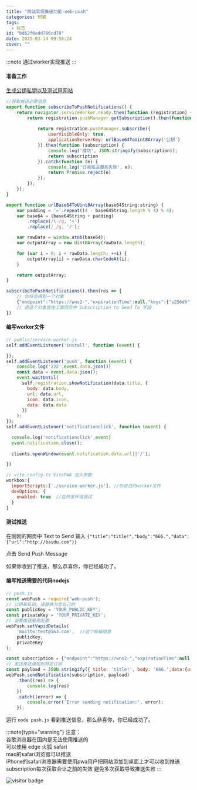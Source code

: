 ```yaml
---
title: "网站实现推送功能-web-push"
categories: 积累
tags:
  - 标签
id: "bd62f0edd786cd78"
date: 2025-03-14 09:58:24
cover: ""
---
```


:::note
通过worker实现推送
:::

#### 准备工作

[生成公钥私钥以及测试用网站](https://web-push-codelab.glitch.me/)


```js
//获取推送必要信息
export function subscribeToPushNotifications() {
    return navigator.serviceWorker.ready.then(function (registration) {
        return registration.pushManager.getSubscription().then(function (subscription) {
            
            return registration.pushManager.subscribe({
                userVisibleOnly: true,
                applicationServerKey: urlBase64ToUint8Array('公钥')
            }).then(function (subscription) {
                console.log('成功', JSON.stringify(subscription));
                return subscription
            }).catch(function (e) {
                console.log('订阅推送服务失败', e);
                return Promise.reject(e)
            });
        });
    });
}

export function urlBase64ToUint8Array(base64String:string) {
    var padding = '='.repeat((4 - base64String.length % 4) % 4);
    var base64 = (base64String + padding)
        .replace(/\-/g, '+')
        .replace(/_/g, '/');

    var rawData = window.atob(base64);
    var outputArray = new Uint8Array(rawData.length);

    for (var i = 0; i < rawData.length; ++i) {
        outputArray[i] = rawData.charCodeAt(i);
    }

    return outputArray;
}

subscribeToPushNotifications().then(res => {
    // 你将会得到一个对象
    {"endpoint":"https://wns2-","expirationTime":null,"keys":{"p256dh":"BFlZ","auth":"adre"}}
    // 把这个对象放在上面网页中 Subscription to Send To 字段
})

```
#### 编写worker文件
```js
// public/service-worker.js
self.addEventListener('install', function (event) {

});
self.addEventListener('push', function (event) {
    console.log('222',event.data.json())
    const data = event.data.json();
    event.waitUntil(
      self.registration.showNotification(data.title, {
        body: data.body,
        url: data.url,
        icon: data.icon,
        data: data.data
      })
    );
});
self.addEventListener('notificationclick', function (event) {

  console.log('notificationclick',event)
  event.notification.close();
  
  clients.openWindow(event.notification.data.url||'/');

})

// vite.config.ts VitePWA 加入参数
workbox:{
  importScripts:['./service-worker.js'], //你自己的worker文件
  devOptions: {
    enabled: true  //在开发环境调试
  }
}
```
#### 测试推送

在刚刚的网页中 Text to Send 输入 `{"title":"title!","body":"666.","data":{"url":"http://baidu.com"}}`

点击 Send Push Message

如果你收到了推送，那么恭喜你，你已经成功了。

#### 编写推送需要的代码nodejs
```js
// push.js
const webPush = require('web-push');
// 公钥和私钥，请替换为您自己的
const publicKey = 'YOUR_PUBLIC_KEY';
const privateKey = 'YOUR_PRIVATE_KEY';
// 设置推送服务配置
webPush.setVapidDetails(
    'mailto:test@163.com',  //这个邮箱随意
    publicKey,
    privateKey
);

const subscription = {"endpoint":"https://wns2-","expirationTime":null,"keys":{"p256dh":"BFlZ","auth":"adre"}} //网页上获取到的推送信息
// 发送推送通知到特定订阅
const payload = JSON.stringify({ title: 'title!', body: '666.',data:{url:'http://baidu.com'}});
webPush.sendNotification(subscription, payload)
    .then((res) => {
        console.log(res)
    })
    .catch((error) => {
        console.error('Error sending notification:', error);
    });

```
运行 `node push.js` 
看到推送信息，那么恭喜你，你已经成功了。

:::note{type="warning"}
注意：<br/>
谷歌浏览器在国内是无法使用推送的 <br/>
可以使用 edge 火狐 safari <br/>
mac的safari浏览器可以推送 <br/>
iPhone的safari浏览器需要使用pwa用户把网站添加到桌面上才可以收到推送<br/>
subscription每次获取会让之前的失效 避免多次获取导致推送失败
:::

![visitor badge](https://visitor-badge.laobi.icu/badge?page_id=Nicholas003.blog.bd62f0edd786cd78&format=true)